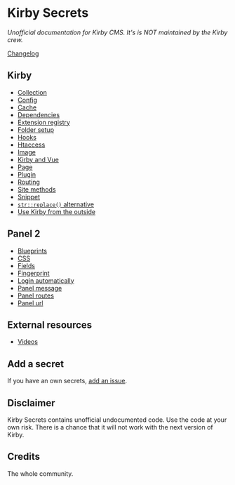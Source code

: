# Kirby Secrets

*Unofficial documentation for Kirby CMS. It's is NOT maintained by the Kirby crew.*

[Changelog](changelog.md)

## Kirby

- [Collection](docs/collection.md)
- [Config](docs/config.md)
- [Cache](docs/cache.md)
- [Dependencies](docs/dependencies.md)
- [Extension registry](docs/extension-registry.md)
- [Folder setup](docs/folder-setup.md)
- [Hooks](docs/hooks.md)
- [Htaccess](docs/htaccess.md)
- [Image](docs/image.md)
- [Kirby and Vue](docs/vue.md)
- [Page](docs/page.md)
- [Plugin](docs/plugin.md)
- [Routing](docs/routing.md)
- [Site methods](docs/site-methods.md)
- [Snippet](docs/snippet.md)
- [`str::replace()` alternative](docs/str-replace.md)
- [Use Kirby from the outside](docs/use-kirby-from-the-outside.md)

## Panel 2

- [Blueprints](docs/panel-2/blueprints.md)
- [CSS](docs/panel-2/css.md)
- [Fields](docs/panel-2/fields.md)
- [Fingerprint](docs/panel-2/fingerprint.md)
- [Login automatically](docs/panel-2/login-automatically.md)
- [Panel message](docs/panel-2/messages.md)
- [Panel routes](docs/panel-2/routes.md)
- [Panel url](docs/panel-2/url.md)

## External resources

- [Videos](docs/videos.md)

## Add a secret

If you have an own secrets, [add an issue](https://github.com/jenstornell/kirby-secrets/issues/new).

## Disclaimer

Kirby Secrets contains unofficial undocumented code. Use the code at your own risk. There is a chance that it will not work with the next version of Kirby.

## Credits

The whole community.